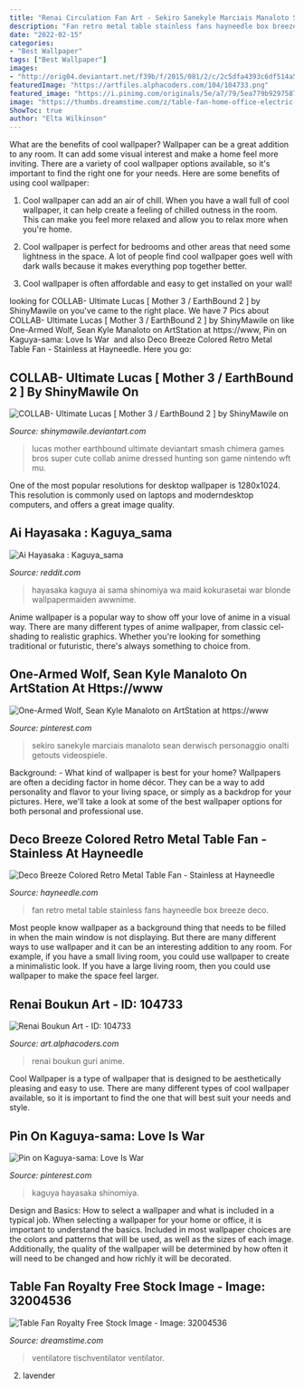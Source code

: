 ```yaml
---
title: "Renai Circulation Fan Art - Sekiro Sanekyle Marciais Manaloto Sean Derwisch Personaggio Onalti Getouts Videospiele"
description: "Fan retro metal table stainless fans hayneedle box breeze deco"
date: "2022-02-15"
categories:
- "Best Wallpaper"
tags: ["Best Wallpaper"]
images:
- "http://orig04.deviantart.net/f39b/f/2015/081/2/c/2c5dfa4393c6df514a549a7efb9745ac-d6mjl24.png"
featuredImage: "https://artfiles.alphacoders.com/104/104733.png"
featured_image: "https://i.pinimg.com/originals/5e/a7/79/5ea779b9297587fe9fdbc93690387020.jpg"
image: "https://thumbs.dreamstime.com/z/table-fan-home-office-electric-32004536.jpg"
ShowToc: true
author: "Elta Wilkinson"
---
```



What are the benefits of cool wallpaper?
Wallpaper can be a great addition to any room. It can add some visual interest and make a home feel more inviting. There are a variety of cool wallpaper options available, so it's important to find the right one for your needs. Here are some benefits of using cool wallpaper: 
1. Cool wallpaper can add an air of chill. When you have a wall full of cool wallpaper, it can help create a feeling of chilled outness in the room. This can make you feel more relaxed and allow you to relax more when you're home. 

2. Cool wallpaper is perfect for bedrooms and other areas that need some lightness in the space. A lot of people find cool wallpaper goes well with dark walls because it makes everything pop together better. 

3. Cool wallpaper is often affordable and easy to get installed on your wall!

	

		
looking for COLLAB- Ultimate Lucas [ Mother 3 / EarthBound 2 ] by ShinyMawile on you've came to the right place. We have 7 Pics about COLLAB- Ultimate Lucas [ Mother 3 / EarthBound 2 ] by ShinyMawile on like One-Armed Wolf, Sean Kyle Manaloto on ArtStation at https://www, Pin on Kaguya-sama: Love Is War ️️ and also Deco Breeze Colored Retro Metal Table Fan - Stainless at Hayneedle. Here you go:
		
    
## COLLAB- Ultimate Lucas [ Mother 3 / EarthBound 2 ] By ShinyMawile On

<img loading=lazy src="http://orig04.deviantart.net/f39b/f/2015/081/2/c/2c5dfa4393c6df514a549a7efb9745ac-d6mjl24.png" onerror="this.onerror=null;this.src='https://tse3.mm.bing.net/th?id=OIP.4r2D8qTcqfSIvSSdw0PHEQHaNW&amp;pid=15.1';" alt="COLLAB- Ultimate Lucas [ Mother 3 / EarthBound 2 ] by ShinyMawile on">

_Source: shinymawile.deviantart.com_

>lucas mother earthbound ultimate deviantart smash chimera games bros super cute collab anime dressed hunting son game nintendo wft mu. 

	

One of the most popular resolutions for desktop wallpaper is 1280x1024. This resolution is commonly used on laptops and moderndesktop computers, and offers a great image quality.

    
## Ai Hayasaka : Kaguya_sama

<img loading=lazy src="https://i.redd.it/hwjxabxvk0t21.jpg" onerror="this.onerror=null;this.src='https://tse2.mm.bing.net/th?id=OIP.cKbnxaVl2XOCpfQi70LCLwHaKe&amp;pid=15.1';" alt="Ai Hayasaka : Kaguya_sama">

_Source: reddit.com_

>hayasaka kaguya ai sama shinomiya wa maid kokurasetai war blonde wallpapermaiden awwnime. 

	

Anime wallpaper is a popular way to show off your love of anime in a visual way. There are many different types of anime wallpaper, from classic cel-shading to realistic graphics. Whether you're looking for something traditional or futuristic, there's always something to choice from.

    
## One-Armed Wolf, Sean Kyle Manaloto On ArtStation At Https://www

<img loading=lazy src="https://i.pinimg.com/originals/5e/a7/79/5ea779b9297587fe9fdbc93690387020.jpg" onerror="this.onerror=null;this.src='https://tse3.mm.bing.net/th?id=OIP.JizJNY_7P8S5bOw6gfKq0AHaLH&amp;pid=15.1';" alt="One-Armed Wolf, Sean Kyle Manaloto on ArtStation at https://www">

_Source: pinterest.com_

>sekiro sanekyle marciais manaloto sean derwisch personaggio onalti getouts videospiele. 

	

Background: - What kind of wallpaper is best for your home?
Wallpapers are often a deciding factor in home décor. They can be a way to add personality and flavor to your living space, or simply as a backdrop for your pictures. Here, we'll take a look at some of the best wallpaper options for both personal and professional use.

    
## Deco Breeze Colored Retro Metal Table Fan - Stainless At Hayneedle

<img loading=lazy src="http://images.hayneedle.com/mgen/master:GPR134.jpg" onerror="this.onerror=null;this.src='https://tse4.mm.bing.net/th?id=OIP.gO_yHKwY_rffpJjW3hXf5QHaHa&amp;pid=15.1';" alt="Deco Breeze Colored Retro Metal Table Fan - Stainless at Hayneedle">

_Source: hayneedle.com_

>fan retro metal table stainless fans hayneedle box breeze deco. 

	

Most people know wallpaper as a background thing that needs to be filled in when the main window is not displaying. But there are many different ways to use wallpaper and it can be an interesting addition to any room. For example, if you have a small living room, you could use wallpaper to create a minimalistic look. If you have a large living room, then you could use wallpaper to make the space feel larger.

    
## Renai Boukun Art - ID: 104733

<img loading=lazy src="https://artfiles.alphacoders.com/104/104733.png" onerror="this.onerror=null;this.src='https://tse3.mm.bing.net/th?id=OIP.b0jY3DIDggpr6RG4bahSWAHaM5&amp;pid=15.1';" alt="Renai Boukun Art - ID: 104733">

_Source: art.alphacoders.com_

>renai boukun guri anime. 

	

Cool Wallpaper is a type of wallpaper that is designed to be aesthetically pleasing and easy to use. There are many different types of cool wallpaper available, so it is important to find the one that will best suit your needs and style.

    
## Pin On Kaguya-sama: Love Is War ️️

<img loading=lazy src="https://i.pinimg.com/736x/8b/c0/3b/8bc03bb0cf91aa8d886a80f6b6531fed.jpg" onerror="this.onerror=null;this.src='https://tse3.mm.bing.net/th?id=OIP.o5jKB-Wt0VVERIzGF9ZvhAHaKs&amp;pid=15.1';" alt="Pin on Kaguya-sama: Love Is War ️️">

_Source: pinterest.com_

>kaguya hayasaka shinomiya. 

	

Design and Basics: How to select a wallpaper and what is included in a typical job.
When selecting a wallpaper for your home or office, it is important to understand the basics. Included in most wallpaper choices are the colors and patterns that will be used, as well as the sizes of each image. Additionally, the quality of the wallpaper will be determined by how often it will need to be changed and how richly it will be decorated.

    
## Table Fan Royalty Free Stock Image - Image: 32004536

<img loading=lazy src="https://thumbs.dreamstime.com/z/table-fan-home-office-electric-32004536.jpg" onerror="this.onerror=null;this.src='https://tse1.mm.bing.net/th?id=OIP.ml3DVNxlxVWLCKmxcJbC2QHaIz&amp;pid=15.1';" alt="Table Fan Royalty Free Stock Image - Image: 32004536">

_Source: dreamstime.com_

>ventilatore tischventilator ventilator. 

	

2. lavender 

